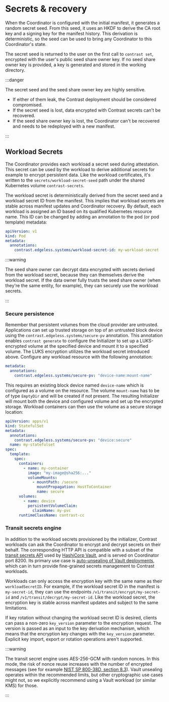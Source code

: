 # Secrets & recovery

When the Coordinator is configured with the initial manifest, it generates a random secret seed.
From this seed, it uses an HKDF to derive the CA root key and a signing key for the manifest history.
This derivation is deterministic, so the seed can be used to bring any Coordinator to this Coordinator's state.

The secret seed is returned to the user on the first call to `contrast set`, encrypted with the user's public seed share owner key.
If no seed share owner key is provided, a key is generated and stored in the working directory.

:::danger

The secret seed and the seed share owner key are highly sensitive.

- If either of them leak, the Contrast deployment should be considered compromised.
- If the secret seed is lost, data encrypted with Contrast secrets can't be recovered.
- If the seed share owner key is lost, the Coordinator can't be recovered and needs to be redeployed with a new manifest.

:::

## Workload Secrets

The Coordinator provides each workload a secret seed during attestation.
This secret can be used by the workload to derive additional secrets for example to encrypt persistent data.
Like the workload certificates, it's written to the `secrets/workload-secret-seed` path under the shared Kubernetes volume `contrast-secrets`.

The workload secret is deterministically derived from the secret seed and a workload secret ID from the manifest.
This implies that workload secrets are stable across manifest updates and Coordinator recovery.
By default, each workload is assigned an ID based on its qualified Kubernetes resource name.
This ID can be changed by adding an annotation to the pod (or pod template) metadata:

```yaml
apiVersion: v1
kind: Pod
metadata:
  annotations:
    contrast.edgeless.systems/workload-secret-id: my-workload-secret
```

:::warning

The seed share owner can decrypt data encrypted with secrets derived from the workload secret, because they can themselves derive the workload secret.
If the data owner fully trusts the seed share owner (when they're the same entity, for example), they can securely use the workload secrets.

:::

### Secure persistence

<!-- TODO(burgerdev): this should be a how-to. -->

Remember that persistent volumes from the cloud provider are untrusted.
Applications can set up trusted storage on top of an untrusted block device using the `contrast.edgeless.systems/secure-pv` annotation.
This annotation enables `contrast generate` to configure the Initializer to set up a LUKS-encrypted volume at the specified device and mount it to a specified volume.
The LUKS encryption utilizes the workload secret introduced above.
Configure any workload resource with the following annotation:

```yaml
metadata:
  annotations:
    contrast.edgeless.systems/secure-pv: "device-name:mount-name"
```

This requires an existing block device named `device-name` which is configured as a volume on the resource.
The volume `mount-name` has to be of type `EmptyDir` and will be created if not present.
The resulting Initializer will mount both the device and configured volume and set up the encrypted storage.
Workload containers can then use the volume as a secure storage location:

```yaml
apiVersion: apps/v1
kind: StatefulSet
metadata:
  annotations:
    contrast.edgeless.systems/secure-pv: "device:secure"
  name: my-statefulset
spec:
  template:
    spec:
      containers:
        - name: my-container
          image: "my-image@sha256:..."
          volumeMounts:
            - mountPath: /secure
              mountPropagation: HostToContainer
              name: secure
      volumes:
        - name: device
          persistentVolumeClaim:
            claimName: my-pvc
      runtimeClassName: contrast-cc
```

### Transit secrets engine

In addition to the workload secrets provisioned by the initializer, Contrast workloads can ask the Coordinator to encrypt and decrypt secrets on their behalf.
The corresponding HTTP API is compatible with a subset of the [transit secrets API](https://openbao.org/api-docs/secret/transit/) used by [HashiCorp Vault](https://www.hashicorp.com/en/products/vault), and is served on Coordinator port 8200.
Its primary use case is [auto-unsealing of Vault deployments](../howto/vault.md), which can in turn provide fine-grained secrets management to Contrast workloads.

Workloads can only access the encryption key with the same name as their `workloadSecretID`.
For example, if the workload secret ID in the manifest is `my-secret-id`, they can use the endpoints `/v1/transit/encrypt/my-secret-id` and `/v1/transit/decrypt/my-secret-id`.
Like the workload secret, the encryption key is stable across manifest updates and subject to the same limitations.

If key rotation without changing the workload secret ID is desired, clients can pass a non-zero `key_version` parameter to the encryption request.
The version is passed as an input to the key derivation mechanism, which means that the encryption key changes with the `key_version` parameter.
Explicit key import, export or rotation operations aren't supported.

:::warning

The transit secret engine uses AES-256-GCM with random nonces.
In this mode, the risk of nonce reuse increases with the number of encrypted messages (see for example [NIST SP 800-38D, section 8.3](https://nvlpubs.nist.gov/nistpubs/Legacy/SP/nistspecialpublication800-38d.pdf)).
Vault unsealing operates within the recommended limits, but other cryptographic use cases might not, so we explicitly recommend using a Vault workload (or similar KMS) for those.

:::
